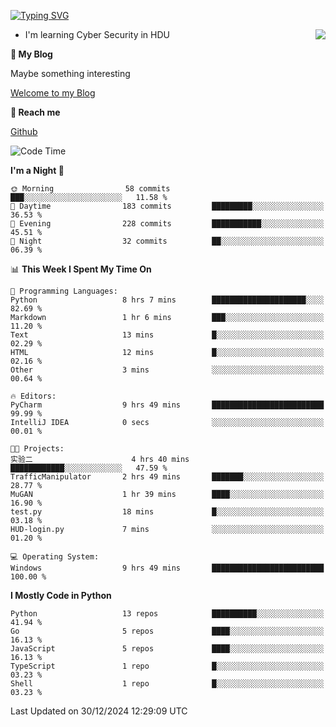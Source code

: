 [![Typing SVG](https://readme-typing-svg.herokuapp.com?font=Fira+Code&pause=1000&random=false&width=450&height=60&lines=Hello+%F0%9F%91%8B%F0%9F%8F%BB;I'm+JBNRZ)](https://git.io/typing-svg)

<a href="#">
  <img align="right" src="https://github-readme-stats.vercel.app/api?username=JBNRZ&show_icons=true&bg_color=15,f2f7fd,E0EAFC" />
</a>

- I'm learning Cyber Security in HDU

 **🌱 My Blog**

Maybe something interesting

[Welcome to my Blog](https://jbnrz.com.cn/)

 **💬 Reach me** 

[Github](https://github.com/JBNRZ)


<!--START_SECTION:waka-->
![Code Time](http://img.shields.io/badge/Code%20Time-795%20hrs%206%20mins-blue)

**I'm a Night 🦉** 

```text
🌞 Morning                58 commits          ███░░░░░░░░░░░░░░░░░░░░░░   11.58 % 
🌆 Daytime                183 commits         █████████░░░░░░░░░░░░░░░░   36.53 % 
🌃 Evening                228 commits         ███████████░░░░░░░░░░░░░░   45.51 % 
🌙 Night                  32 commits          ██░░░░░░░░░░░░░░░░░░░░░░░   06.39 % 
```


📊 **This Week I Spent My Time On** 

```text
💬 Programming Languages: 
Python                   8 hrs 7 mins        █████████████████████░░░░   82.69 % 
Markdown                 1 hr 6 mins         ███░░░░░░░░░░░░░░░░░░░░░░   11.20 % 
Text                     13 mins             █░░░░░░░░░░░░░░░░░░░░░░░░   02.29 % 
HTML                     12 mins             █░░░░░░░░░░░░░░░░░░░░░░░░   02.16 % 
Other                    3 mins              ░░░░░░░░░░░░░░░░░░░░░░░░░   00.64 % 

🔥 Editors: 
PyCharm                  9 hrs 49 mins       █████████████████████████   99.99 % 
IntelliJ IDEA            0 secs              ░░░░░░░░░░░░░░░░░░░░░░░░░   00.01 % 

🐱‍💻 Projects: 
实验二                      4 hrs 40 mins       ████████████░░░░░░░░░░░░░   47.59 % 
TrafficManipulator       2 hrs 49 mins       ███████░░░░░░░░░░░░░░░░░░   28.77 % 
MuGAN                    1 hr 39 mins        ████░░░░░░░░░░░░░░░░░░░░░   16.90 % 
test.py                  18 mins             █░░░░░░░░░░░░░░░░░░░░░░░░   03.18 % 
HUD-login.py             7 mins              ░░░░░░░░░░░░░░░░░░░░░░░░░   01.20 % 

💻 Operating System: 
Windows                  9 hrs 49 mins       █████████████████████████   100.00 % 
```

**I Mostly Code in Python** 

```text
Python                   13 repos            ██████████░░░░░░░░░░░░░░░   41.94 % 
Go                       5 repos             ████░░░░░░░░░░░░░░░░░░░░░   16.13 % 
JavaScript               5 repos             ████░░░░░░░░░░░░░░░░░░░░░   16.13 % 
TypeScript               1 repo              █░░░░░░░░░░░░░░░░░░░░░░░░   03.23 % 
Shell                    1 repo              █░░░░░░░░░░░░░░░░░░░░░░░░   03.23 % 
```




 Last Updated on 30/12/2024 12:29:09 UTC
<!--END_SECTION:waka-->
